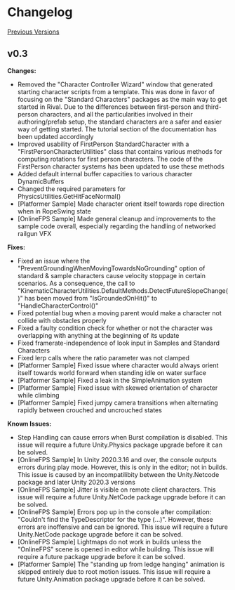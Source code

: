 
# Changelog

[Previous Versions](./Changelog/changelog-archive.md)

## v0.3
**Changes:**
- Removed the "Character Controller Wizard" window that generated starting character scripts from a template. This was done in favor of focusing on the "Standard Characters" packages as the main way to get started in Rival. Due to the differences between first-person and third-person characters, and all the particularities involved in their authoring/prefab setup, the standard characters are a safer and easier way of getting started. The tutorial section of the documentation has been updated accordingly
- Improved usability of FirstPerson StandardCharacter with a "FirstPersonCharacterUtilities" class that contains various methods for computing rotations for first person characters. The code of the FirstPerson character systems has been updated to use these methods
- Added default internal buffer capacities to various character DynamicBuffers 
- Changed the required parameters for PhysicsUtilities.GetHitFaceNormal()
- [Platformer Sample] Made character orient itself towards rope direction when in RopeSwing state
- [OnlineFPS Sample] Made general cleanup and improvements to the sample code overall, especially regarding the handling of networked railgun VFX


**Fixes:**
- Fixed an issue where the "PreventGroundingWhenMovingTowardsNoGrounding" option of standard & sample characters cause velocity stoppage in certain scenarios. As a consequence, the call to "KinematicCharacterUtilities.DefaultMethods.DetectFutureSlopeChange()" has been moved from "IsGroundedOnHit()" to "HandleCharacterControl()"
- Fixed potential bug when a moving parent would make a character not collide with obstacles properly
- Fixed a faulty condition check for whether or not the character was overlapping with anything at the beginning of its update
- Fixed framerate-independence of look input in Samples and Standard Characters
- Fixed lerp calls where the ratio parameter was not clamped
- [Platformer Sample] Fixed issue where character would always orient itself towards world forward when standing idle on water surface
- [Platformer Sample] Fixed a leak in the SimpleAnimation system
- [Platformer Sample] Fixed issue with skewed orientation of character while climbing
- [Platformer Sample] Fixed jumpy camera transitions when alternating rapidly between crouched and uncrouched states


**Known Issues:**
- Step Handling can cause errors when Burst compilation is disabled. This issue will require a future Unity.Physics package upgrade before it can be solved.
- [OnlineFPS Sample] In Unity 2020.3.16 and over, the console outputs errors during play mode. However, this is only in the editor; not in builds. This issue is caused by an incompatilibity between the Unity.Netcode package and later Unity 2020.3 versions
- [OnlineFPS Sample] Jitter is visible on remote client characters. This issue will require a future Unity.NetCode package upgrade before it can be solved.
- [OnlineFPS Sample] Errors pop up in the console after compilation: "Couldn't find the TypeDescriptor for the type (...)". However, these errors are inoffensive and can be ignored. This issue will require a future Unity.NetCode package upgrade before it can be solved.
- [OnlineFPS Sample] Lightmaps do not work in builds unless the "OnlineFPS" scene is opened in editor while building. This issue will require a future package upgrade before it can be solved.
- [Platformer Sample] The "standing up from ledge hanging" animation is skipped entirely due to root motion issues. This issue will require a future Unity.Animation package upgrade before it can be solved.